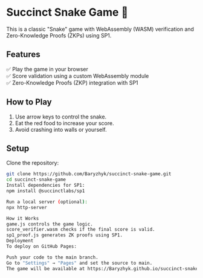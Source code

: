 # Succinct Snake Game 🐍  

This is a classic "Snake" game with WebAssembly (WASM) verification and Zero-Knowledge Proofs (ZKPs) using SP1.  

## Features  
✅ Play the game in your browser  
✅ Score validation using a custom WebAssembly module  
✅ Zero-Knowledge Proofs (ZKP) integration with SP1  

## How to Play  
1. Use arrow keys to control the snake.  
2. Eat the red food to increase your score.  
3. Avoid crashing into walls or yourself.  

## Setup  
Clone the repository:  
```sh
git clone https://github.com/Baryzhyk/succinct-snake-game.git
cd succinct-snake-game
Install dependencies for SP1:
npm install @succinctlabs/sp1

Run a local server (optional):
npx http-server

How it Works
game.js controls the game logic.
score_verifier.wasm checks if the final score is valid.
sp1_proof.js generates ZK proofs using SP1.
Deployment
To deploy on GitHub Pages:

Push your code to the main branch.
Go to "Settings" → "Pages" and set the source to main.
The game will be available at https://Baryzhyk.github.io/succinct-snake-game/.
